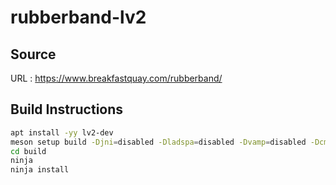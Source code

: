 # rubberband-lv2

## Source
URL : https://www.breakfastquay.com/rubberband/

## Build Instructions
```sh
apt install -yy lv2-dev
meson setup build -Djni=disabled -Dladspa=disabled -Dvamp=disabled -Dcmdline=disabled -Dtests=disabled
cd build
ninja
ninja install
```
